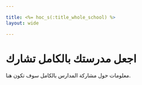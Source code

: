 ```yaml
---

title: <%= hoc_s(:title_whole_school) %>
layout: wide

---
```



# اجعل مدرستك بالكامل تشارك

معلومات حول مشاركة المدارس بالكامل سوف تكون هنا.

